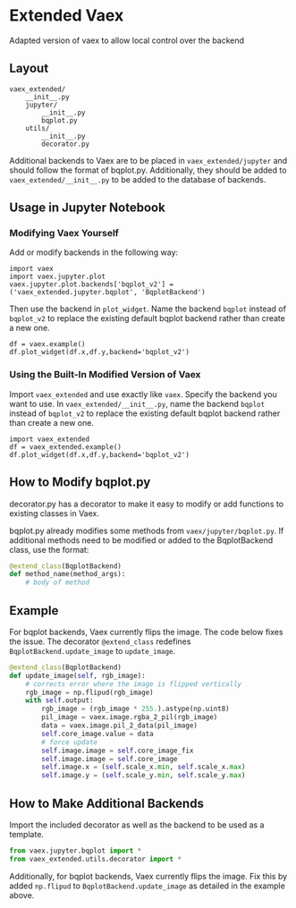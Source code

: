 # Extended Vaex

Adapted version of vaex to allow local control over the backend

## Layout
```
vaex_extended/
    __init__.py
    jupyter/
        __init__.py
        bqplot.py
    utils/
        __init__.py
        decorator.py
```
Additional backends to Vaex are to be placed in `vaex_extended/jupyter`
and should follow the format of bqplot.py.  Additionally, they should be
added to `vaex_extended/__init__.py` to be added to the database of backends.

## Usage in Jupyter Notebook

### Modifying Vaex Yourself
Add or modify backends in the following way:
```
import vaex
import vaex.jupyter.plot
vaex.jupyter.plot.backends['bqplot_v2'] = ('vaex_extended.jupyter.bqplot', 'BqplotBackend')
```
Then use the backend in `plot_widget`.  Name the backend `bqplot` instead of `bqplot_v2`
to replace the existing default bqplot backend rather than create a new one.
```
df = vaex.example()
df.plot_widget(df.x,df.y,backend='bqplot_v2')
```
### Using the Built-In Modified Version of Vaex
Import `vaex_extended` and use exactly like `vaex`.
Specify the backend you want to use.
In `vaex_extended/__init__.py`, name the backend `bqplot` instead of `bqplot_v2`
to replace the existing default bqplot backend rather than create a new one.

```
import vaex_extended
df = vaex_extended.example()
df.plot_widget(df.x,df.y,backend='bqplot_v2')
```
## How to Modify bqplot.py

decorator.py has a decorator to make it easy to modify or add functions to existing
classes in Vaex.

bqplot.py already modifies some methods from `vaex/jupyter/bqplot.py`.  If additional
methods need to be modified or added to the BqplotBackend class, use the format:
```python
@extend_class(BqplotBackend)
def method_name(method_args):
    # body of method
```
## Example
For bqplot backends, Vaex currently flips the image.  The code below fixes the issue.
The decorator `@extend_class` redefines `BqplotBackend.update_image` to `update_image`.

```python
@extend_class(BqplotBackend)
def update_image(self, rgb_image):
    # corrects error where the image is flipped vertically
    rgb_image = np.flipud(rgb_image) 
    with self.output:
        rgb_image = (rgb_image * 255.).astype(np.uint8)
        pil_image = vaex.image.rgba_2_pil(rgb_image)
        data = vaex.image.pil_2_data(pil_image)
        self.core_image.value = data
        # force update
        self.image.image = self.core_image_fix
        self.image.image = self.core_image
        self.image.x = (self.scale_x.min, self.scale_x.max)
        self.image.y = (self.scale_y.min, self.scale_y.max)
```

## How to Make Additional Backends

Import the included decorator as well as the backend to be used as a template.

```python
from vaex.jupyter.bqplot import *
from vaex_extended.utils.decorator import *

```
Additionally, for bqplot backends, Vaex currently flips the image.  Fix this by added `np.flipud` to
`BqplotBackend.update_image` as detailed in the example above.
